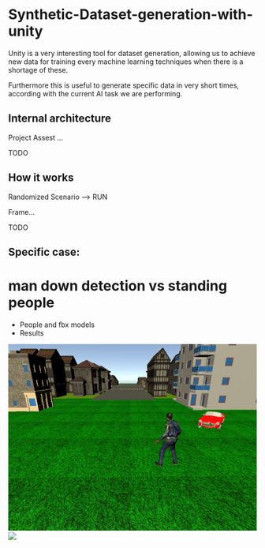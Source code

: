 # Synthetic-Dataset-generation-with-unity

Unity is a very interesting tool for dataset generation, allowing us to achieve new data for training every machine learning techniques when there is a shortage of these.


Furthermore this is useful to generate specific data in very short times, according with the current AI task we are performing.


## Internal architecture
Project
Assest
...

TODO

## How it works
Randomized Scenario --> RUN

Frame...

TODO

## Specific case:

# man down detection vs standing people

- People and fbx models
- Results

![](./standing-front-view.gif)
![](./mandown-front-view.gif)
